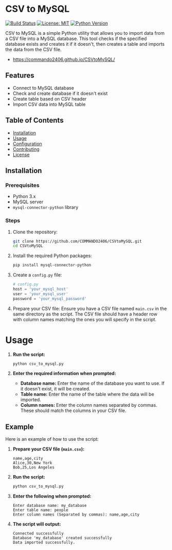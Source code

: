 # CSV to MySQL

[![Build Status](https://img.shields.io/github/actions/workflow/status/COMMANDO2406/CSVtoMySQL/test.yml?branch=main)](https://github.com/COMMANDO2406/CSVtoMySQL/actions)
[![License: MIT](https://img.shields.io/badge/License-MIT-yellow.svg)](https://opensource.org/licenses/MIT)
[![Python Version](https://img.shields.io/badge/python-3.10%2B-blue.svg)](https://www.python.org/downloads/)

CSV to MySQL is a simple Python utility that allows you to import data from a CSV file into a MySQL database. This tool checks if the specified database exists and creates it if it doesn't, then creates a table and imports the data from the CSV file.
- https://commando2406.github.io/CSVtoMySQL/
## Features

- Connect to MySQL database
- Check and create database if it doesn't exist
- Create table based on CSV header
- Import CSV data into MySQL table

## Table of Contents

- [Installation](#installation)
- [Usage](#usage)
- [Configuration](#configuration)
- [Contributing](#contributing)
- [License](#license)

## Installation

### Prerequisites

- Python 3.x
- MySQL server
- `mysql-connector-python` library

### Steps

1. Clone the repository:

   ```bash
   git clone https://github.com/COMMANDO2406/CSVtoMySQL.git
   cd CSVtoMySQL
   ```

2. Install the required Python packages:

   ```bash
   pip install mysql-connector-python
   ```

3. Create a `config.py` file:

   ```python
   # config.py
   host = 'your_mysql_host'
   user = 'your_mysql_user'
   password = 'your_mysql_password'
   ```

4. Prepare your CSV file:
   Ensure you have a CSV file named `main.csv` in the same directory as the script. The CSV file should have a header row with column names matching the ones you will specify in the script.

# Usage

1. **Run the script:**

   ```bash
   python csv_to_mysql.py
   ```

2. **Enter the required information when prompted:**
   - **Database name:** Enter the name of the database you want to use. If it doesn't exist, it will be created.
   - **Table name:** Enter the name of the table where the data will be imported.
   - **Column names:** Enter the column names separated by commas. These should match the columns in your CSV file.

## Example

Here is an example of how to use the script:

1. **Prepare your CSV file (`main.csv`):**

   ```csv
   name,age,city
   Alice,30,New York
   Bob,25,Los Angeles
   ```

2. **Run the script:**

   ```bash
   python csv_to_mysql.py
   ```

3. **Enter the following when prompted:**

   ```
   Enter database name: my_database
   Enter table name: people
   Enter column names (Separated by commas): name,age,city
   ```

4. **The script will output:**

   ```
   Connected successfully
   Database 'my_database' created successfully
   Data imported successfully.
   ```
